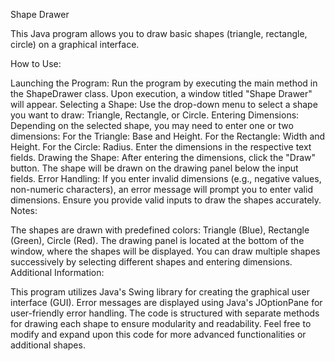 Shape Drawer

This Java program allows you to draw basic shapes (triangle, rectangle, circle) on a graphical interface.

How to Use:

Launching the Program:
Run the program by executing the main method in the ShapeDrawer class.
Upon execution, a window titled "Shape Drawer" will appear.
Selecting a Shape:
Use the drop-down menu to select a shape you want to draw: Triangle, Rectangle, or Circle.
Entering Dimensions:
Depending on the selected shape, you may need to enter one or two dimensions:
For the Triangle: Base and Height.
For the Rectangle: Width and Height.
For the Circle: Radius.
Enter the dimensions in the respective text fields.
Drawing the Shape:
After entering the dimensions, click the "Draw" button.
The shape will be drawn on the drawing panel below the input fields.
Error Handling:
If you enter invalid dimensions (e.g., negative values, non-numeric characters), an error message will prompt you to enter valid dimensions.
Ensure you provide valid inputs to draw the shapes accurately.
Notes:

The shapes are drawn with predefined colors: Triangle (Blue), Rectangle (Green), Circle (Red).
The drawing panel is located at the bottom of the window, where the shapes will be displayed.
You can draw multiple shapes successively by selecting different shapes and entering dimensions.
Additional Information:

This program utilizes Java's Swing library for creating the graphical user interface (GUI).
Error messages are displayed using Java's JOptionPane for user-friendly error handling.
The code is structured with separate methods for drawing each shape to ensure modularity and readability.
Feel free to modify and expand upon this code for more advanced functionalities or additional shapes.
